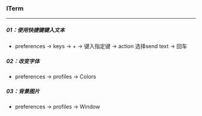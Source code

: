 ### ITerm

------

##### 01：使用快捷键键入文本

- preferences -> keys -> + -> 键入指定键 -> action 选择send text -> 回车

##### 02：改变字体 

- preferences -> profiles -> Colors 

##### 03：背景图片

- preferences -> profiles ->  Window

